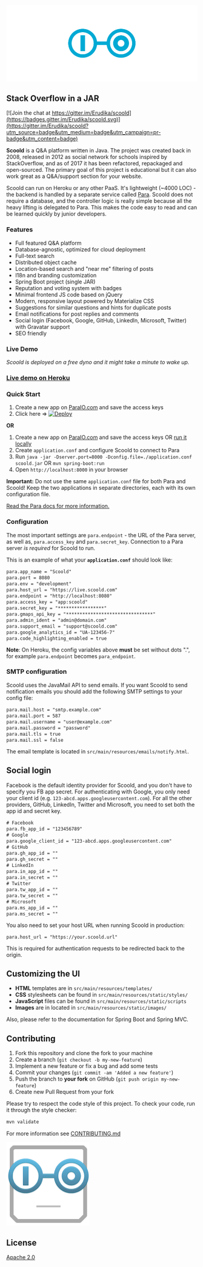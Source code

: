 ![Scoold Q&A](assets/header.png)

## Stack Overflow in a JAR

[![Join the chat at https://gitter.im/Erudika/scoold](https://badges.gitter.im/Erudika/scoold.svg)](https://gitter.im/Erudika/scoold?utm_source=badge&utm_medium=badge&utm_campaign=pr-badge&utm_content=badge)

**Scoold** is a Q&A platform written in Java. The project was created back in 2008, released in 2012 as social network for
schools inspired by StackOverflow, and as of 2017 it has been refactored, repackaged and open-sourced.
The primary goal of this project is educational but it can also work great as a Q&A/support section for your website.

Scoold can run on Heroku or any other PaaS. It's lightweight (~4000 LOC) - the backend is handled by a separate service called
[Para](https://github.com/Erudika/para). Scoold does not require a database, and the controller logic is really simple
because all the heavy lifting is delegated to Para. This makes the code easy to read and can be learned quickly by junior developers.

### Features

- Full featured Q&A platform
- Database-agnostic, optimized for cloud deployment
- Full-text search
- Distributed object cache
- Location-based search and "near me" filtering of posts
- I18n and branding customization
- Spring Boot project (single JAR)
- Reputation and voting system with badges
- Minimal frontend JS code based on jQuery
- Modern, responsive layout powered by Materialize CSS
- Suggestions for similar questions and hints for duplicate posts
- Email notifications for post replies and comments
- Social login (Facebook, Google, GitHub, LinkedIn, Microsoft, Twitter) with Gravatar support
- SEO friendly

### Live Demo

*Scoold is deployed on a free dyno and it might take a minute to wake up.*
### [Live demo on Heroku](https://live.scoold.com)

### Quick Start

1. Create a new app on [ParaIO.com](https://paraio.com) and save the access keys
2. Click here => [![Deploy](https://www.herokucdn.com/deploy/button.svg)](https://heroku.com/deploy?template=https://github.com/Erudika/scoold)

**OR**

1. Create a new app on [ParaIO.com](https://paraio.com) and save the access keys OR [run it locally](https://paraio.org/docs/#001-intro)
2. Create `application.conf` and configure Scoold to connect to Para
3. Run `java -jar -Dserver.port=8000 -Dconfig.file=./application.conf scoold.jar` OR `mvn spring-boot:run`
4. Open `http://localhost:8000` in your browser

**Important:** Do not use the same `application.conf` file for both Para and Scoold!
Keep the two applications in separate directories, each with its own configuration file.

[Read the Para docs for more information.](https://paraio.org/docs)

### Configuration

The most important settings are `para.endpoint` - the URL of the Para server, as well as,
`para.access_key` and `para.secret_key`. Connection to a Para server *is required* for Scoold to run.

This is an example of what your **`application.conf`** should look like:
```
para.app_name = "Scoold"
para.port = 8080
para.env = "development"
para.host_url = "https://live.scoold.com"
para.endpoint = "http://localhost:8080"
para.access_key = "app:scoold"
para.secret_key = "*****************"
para.gmaps_api_key = "********************************"
para.admin_ident = "admin@domain.com"
para.support_email = "support@scoold.com"
para.google_analytics_id = "UA-123456-7"
para.code_highlighting_enabled = true
```

**Note**: On Heroku, the config variables above **must** be set without dots ".", for example `para.endpoint` becomes `para_endpoint`.

### SMTP configuration

Scoold uses the JavaMail API to send emails. If you want Scoold to send notification emails you should add the
following SMTP settings to your config file:

```
para.mail.host = "smtp.example.com"
para.mail.port = 587
para.mail.username = "user@example.com"
para.mail.password = "password"
para.mail.tls = true
para.mail.ssl = false
```
The email template is located in `src/main/resources/emails/notify.html`. 

## Social login

Facebook is the default identity provider for Scoold, and you don't have to specify you FB app secret.
For authenticating with Google, you only need your client id (e.g. `123-abcd.apps.googleusercontent.com`).
For all the other providers, GitHub, LinkedIn, Twitter and Microsoft, you need to set both the app id and secret key.
```
# Facebook
para.fb_app_id = "123456789"
# Google
para.google_client_id = "123-abcd.apps.googleusercontent.com"
# GitHub
para.gh_app_id = ""
para.gh_secret = ""
# LinkedIn
para.in_app_id = ""
para.in_secret = ""
# Twitter
para.tw_app_id = ""
para.tw_secret = ""
# Microsoft
para.ms_app_id = ""
para.ms_secret = ""
```
You also need to set your host URL when running Scoold in production:
```
para.host_url = "https://your.scoold.url"
```
This is required for authentication requests to be redirected back to the origin.

## Customizing the UI

- **HTML** templates are in `src/main/resources/templates/`
- **CSS** stylesheets can be found in `src/main/resources/static/styles/`
- **JavaScript** files can be found in `src/main/resources/static/scripts`
- **Images** are in located in `src/main/resources/static/images/`

Also, please refer to the documentation for Spring Boot and Spring MVC.

## Contributing

1. Fork this repository and clone the fork to your machine
2. Create a branch (`git checkout -b my-new-feature`)
3. Implement a new feature or fix a bug and add some tests
4. Commit your changes (`git commit -am 'Added a new feature'`)
5. Push the branch to **your fork** on GitHub (`git push origin my-new-feature`)
6. Create new Pull Request from your fork

Please try to respect the code style of this project. To check your code, run it through the style checker:

```sh
mvn validate
```

For more information see [CONTRIBUTING.md](https://github.com/Erudika/para/blob/master/CONTRIBUTING.md)


![Square Face](assets/logosq.png)

## License
[Apache 2.0](LICENSE)
